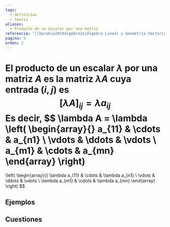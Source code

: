 ```yaml
---
tags:
  - definicion
  - teoria
aliases:
  - Producto de un escalar por una matriz
referencia: "[[borobia2019algebra2e|Álgebra Lineal y Geometría Vectorial (2a ed)]]"
pagina: 5
orden: 2
---
```

El **producto de un escalar $\lambda$ por una matriz $A$** es la matriz $\lambda A$ cuya entrada $(i,j)$ es
$$[\lambda A]_{ij} = \lambda a_{ij}$$
Es decir,
$$
\lambda A = \lambda
\left(
\begin{array}{}
a_{11} & \cdots & a_{n1} \\
\vdots & \ddots & \vdots \\
a_{m1} & \cdots & a_{mn}
\end{array}
\right)
=
\left(
\begin{array}{}
\lambda a_{11} & \cdots & \lambda a_{n1} \\
\vdots         & \ddots & \vdots         \\
\lambda a_{m1} & \cdots & \lambda a_{mn}
\end{array}
\right)
$$

## Ejemplos

## Cuestiones
